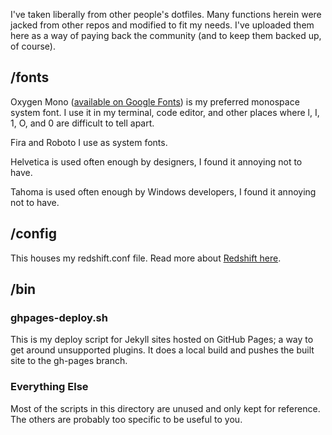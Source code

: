 I've taken liberally from other people's dotfiles. Many functions herein were jacked from other repos and modified to fit my needs. I've uploaded them here as a way of paying back the community (and to keep them backed up, of course).

## /fonts

Oxygen Mono ([available on Google Fonts](https://fonts.google.com/specimen/Oxygen+Mono)) is my preferred monospace system font. I use it in my terminal, code editor, and other places where l, I, 1, O, and 0 are difficult to tell apart.

Fira and Roboto I use as system fonts.

Helvetica is used often enough by designers, I found it annoying not to have.

Tahoma is used often enough by Windows developers, I found it annoying not to have.

## /config

This houses my redshift.conf file. Read more about [Redshift here](http://jonls.dk/redshift/).

## /bin

### ghpages-deploy.sh

This is my deploy script for Jekyll sites hosted on GitHub Pages; a way to get around unsupported plugins. It does a local build and pushes the built site to the gh-pages branch.

### Everything Else

Most of the scripts in this directory are unused and only kept for reference. The others are probably too specific to be useful to you.
